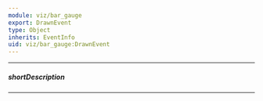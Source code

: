 ```yaml
---
module: viz/bar_gauge
export: DrawnEvent
type: Object
inherits: EventInfo
uid: viz/bar_gauge:DrawnEvent
---
```

---
##### shortDescription
<!-- Description goes here -->

---
<!-- Description goes here -->